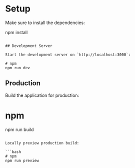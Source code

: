 # Setup

Make sure to install the dependencies:

npm install
```

## Development Server

Start the development server on `http://localhost:3000`:

# npm
npm run dev
```

## Production
Build the application for production:

# npm
npm run build
```

Locally preview production build:

```bash
# npm
npm run preview
```
